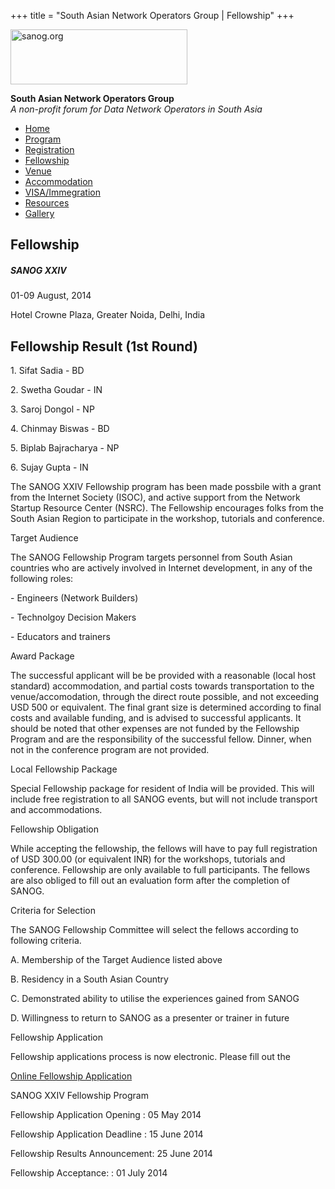 +++
title = "South Asian Network Operators Group | Fellowship"
+++

[<img src="../images/logo.jpg" width="283" height="88" alt="sanog.org" />](../index.html)

**South Asian Network Operators Group**  
*A non-profit forum for Data Network Operators in South Asia*

-   [Home](index.html)
-   [Program](program.html)
-   [Registration](reg.html)
-   [Fellowship](fellowship.html)
-   [Venue](venue.html)
-   [Accommodation](accomo.html)
-   [VISA/Immegration](visa.html)
-   [Resources](downloads.html)
-   [Gallery](gallery.html)

Fellowship
----------

##### SANOG XXIV

01-09 August, 2014

Hotel Crowne Plaza, Greater Noida, Delhi, India

  
  
  
  
  
  
  
  
  
  
  
  
  
  
  
  
  
  
  
  
  
  
  
  
  
  
  
  
  
  
  
  
  
  
  
  
  
  
  

Fellowship Result (1st Round)
-----------------------------

  

1\. Sifat Sadia - BD

2\. Swetha Goudar - IN

3\. Saroj Dongol - NP

4\. Chinmay Biswas - BD

5\. Biplab Bajracharya - NP

6\. Sujay Gupta - IN

  
  
  

The SANOG XXIV Fellowship program has been made possbile with a grant
from the Internet Society (ISOC), and active support from the Network
Startup Resource Center (NSRC). The Fellowship encourages folks from the
South Asian Region to participate in the workshop, tutorials and
conference.

  

Target Audience

The SANOG Fellowship Program targets personnel from South Asian
countries who are actively involved in Internet development, in any of
the following roles:

\- Engineers (Network Builders)

\- Technolgoy Decision Makers

\- Educators and trainers

  

Award Package

The successful applicant will be be provided with a reasonable (local
host standard) accommodation, and partial costs towards transportation
to the venue/accomodation, through the direct route possible, and not
exceeding USD 500 or equivalent. The final grant size is determined
according to final costs and available funding, and is advised to
successful applicants. It should be noted that other expenses are not
funded by the Fellowship Program and are the responsibility of the
successful fellow. Dinner, when not in the conference program are not
provided.

  

Local Fellowship Package

Special Fellowship package for resident of India will be provided. This
will include free registration to all SANOG events, but will not include
transport and accommodations.

  

Fellowship Obligation

While accepting the fellowship, the fellows will have to pay full
registration of USD 300.00 (or equivalent INR) for the workshops,
tutorials and conference. Fellowship are only available to full
participants. The fellows are also obliged to fill out an evaluation
form after the completion of SANOG.

  

Criteria for Selection

The SANOG Fellowship Committee will select the fellows according to
following criteria.

A. Membership of the Target Audience listed above

B. Residency in a South Asian Country

C. Demonstrated ability to utilise the experiences gained from SANOG

D. Willingness to return to SANOG as a presenter or trainer in future

  

Fellowship Application

Fellowship applications process is now electronic. Please fill out the

[Online Fellowship
Application](http://submission.sanog.org/fellowship/apply/)

  

SANOG XXIV Fellowship Program

Fellowship Application Opening : 05 May 2014

Fellowship Application Deadline : 15 June 2014

Fellowship Results Announcement: 25 June 2014

Fellowship Acceptance: : 01 July 2014

  

 
